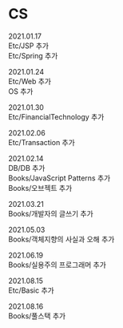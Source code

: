 # CS  
  
2021.01.17  
Etc/JSP 추가  
Etc/Spring 추가  
  
2021.01.24  
Etc/Web 추가  
OS 추가  

2021.01.30  
Etc/FinancialTechnology 추가   

2021.02.06  
Etc/Transaction 추가  

2021.02.14  
DB/DB 추가  
Books/JavaScript Patterns 추가  
Books/오브젝트 추가  

2021.03.21  
Books/개발자의 글쓰기 추가  

2021.05.03  
Books/객체지향의 사실과 오해 추가  

2021.06.19  
Books/실용주의 프로그래머 추가  

2021.08.15  
Etc/Basic 추가  

2021.08.16  
Books/풀스택 추가  